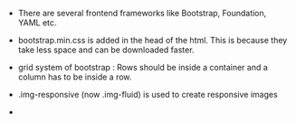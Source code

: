 + There are several frontend frameworks like Bootstrap, Foundation, YAML etc.

+ bootstrap.min.css is added in the head of the html. This is because they take less space and can be downloaded faster.

+ grid system of bootstrap : Rows should be inside a container and a column has to be inside a row.

+ .img-responsive (now .img-fluid) is used to create responsive images

+ 
